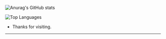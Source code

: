 ![Anurag's GitHub stats](https://github-readme-stats.vercel.app/api?username=Breno-Lima&theme=swift&show_icons=true)


![Top Languages](https://github-readme-stats.vercel.app/api/top-langs/?username=Breno-Lima&layout=compact&langs_count=11)




- Thanks for visiting.


-----------------------------------------------------------------------------------



